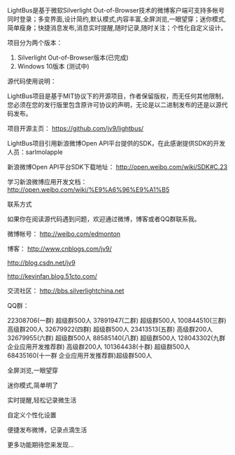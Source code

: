 LightBus是基于微软Silverlight Out-of-Browser技术的微博客户端可支持多帐号同时登录；多变界面,设计简约,默认模式,内容丰富,全屏浏览,一眼望穿；迷你模式,简单瘦身；快捷消息发布,消息实时提醒,随时记录,随时关注；个性化自定义设计。

项目分为两个版本：

1. Silverlight Out-of-Browser版本(已完成)
2. Windows 10版本 (测试中)

源代码使用说明：

LightBus项目是基于MIT协议下的开源项目，作者保留版权，而无任何其他限制，您必须在您的发行版里包含原许可协议的声明，无论是以二进制发布的还是以源代码发布。

项目开源主页： https://github.com/jv9/lightbus/

LightBus项目引用新浪微博Open API平台提供的SDK，在此感谢提供SDK的开发人员：sarlmolapple

新浪微博Open API平台SDK下载地址： http://open.weibo.com/wiki/SDK#C.23

学习新浪微博应用开发文档： http://open.weibo.com/wiki/%E9%A6%96%E9%A1%B5

联系方式

如果你在阅读源代码遇到问题，欢迎通过微博，博客或者QQ群联系我。

微博帐号： http://weibo.com/edmonton

博客： http://www.cnblogs.com/jv9/

http://blog.csdn.net/jv9

http://kevinfan.blog.51cto.com/

交流社区： http://bbs.silverlightchina.net

QQ群：

22308706(一群) 超级群500人 
37891947(二群) 超级群500人 
100844510(三群) 高级群200人 
32679922(四群) 超级群500人 
23413513(五群) 高级群200人 
32679955(六群) 超级群500人 
88585140(八群) 超级群500人 
128043302(九群 企业应用开发推荐群) 高级群200人 
101364438(十群) 超级群500人 
68435160(十一群 企业应用开发推荐群)超级群500人



全屏浏览,一眼望穿



  

迷你模式,简单明了



  

实时提醒,轻松记录微生活



自定义个性化设置



 



 



 

便捷发布微博，记录点滴生活



  

更多功能期待您来发现...
